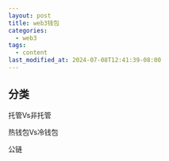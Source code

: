 ```yaml
---
layout: post
title: web3钱包
categories:
  - web3
tags:
  - content
last_modified_at: 2024-07-08T12:41:39-08:00
---
```


## 分类

托管Vs非托管


热钱包Vs冷钱包

公链

